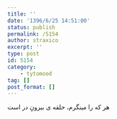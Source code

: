 ```yaml
---
title: ''
date: '1396/6/25 14:51:00'
status: publish
permalink: /5154
author: straxico
excerpt: ''
type: post
id: 5154
category:
    - tytomood
tag: []
post_format: []
---
```

هر که را مینگرم، حلقه ی بیرونِ در است